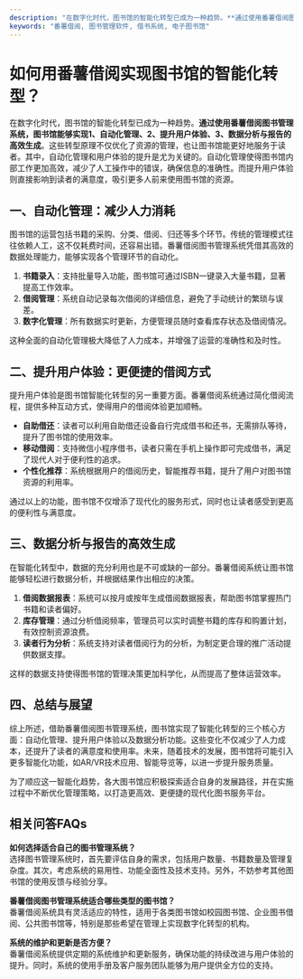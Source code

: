 ```yaml
---
description: "在数字化时代，图书馆的智能化转型已成为一种趋势。**通过使用番薯借阅图书管理系统，图书馆能够实现1、自动化管理、2、提升用户体验、3、数据分析与报告的高效生成**。这些转型原理不仅优化了资源的管理，也让图书馆能更好地服务于读者。其中，自动化管理和用户体验的提升是尤为关键的。自动化管理使得图书馆内部工作更加高效，减少了人工操作中的错误，确保信息的准确性。而提升用户体验则直接影响到读者的满意度，吸引更多人前来使用图书馆的资源。"
keywords: "番薯借阅, 图书管理软件, 借书系统, 电子图书馆"
---
```

# 如何用番薯借阅实现图书馆的智能化转型？

在数字化时代，图书馆的智能化转型已成为一种趋势。**通过使用番薯借阅图书管理系统，图书馆能够实现1、自动化管理、2、提升用户体验、3、数据分析与报告的高效生成**。这些转型原理不仅优化了资源的管理，也让图书馆能更好地服务于读者。其中，自动化管理和用户体验的提升是尤为关键的。自动化管理使得图书馆内部工作更加高效，减少了人工操作中的错误，确保信息的准确性。而提升用户体验则直接影响到读者的满意度，吸引更多人前来使用图书馆的资源。

## 一、自动化管理：减少人力消耗

图书馆的运营包括书籍的采购、分类、借阅、归还等多个环节。传统的管理模式往往依赖人工，这不仅耗费时间，还容易出错。番薯借阅图书管理系统凭借其高效的数据处理能力，能够实现各个管理环节的自动化。

1. **书籍录入**：支持批量导入功能，图书馆可通过ISBN一键录入大量书籍，显著提高工作效率。
2. **借阅管理**：系统自动记录每次借阅的详细信息，避免了手动统计的繁琐与误差。
3. **数字化管理**：所有数据实时更新，方便管理员随时查看库存状态及借阅情况。

这种全面的自动化管理极大降低了人力成本，并增强了运营的准确性和及时性。

## 二、提升用户体验：更便捷的借阅方式

提升用户体验是图书馆智能化转型的另一重要方面。番薯借阅系统通过简化借阅流程，提供多种互动方式，使得用户的借阅体验更加顺畅。

- **自助借还**：读者可以利用自助借还设备自行完成借书和还书，无需排队等待，提升了图书馆的使用效率。
- **移动借阅**：支持微信小程序借书，读者只需在手机上操作即可完成借书，满足了现代人对于便利性的追求。
- **个性化推荐**：系统根据用户的借阅历史，智能推荐书籍，提升了用户对图书馆资源的利用率。

通过以上的功能，图书馆不仅增添了现代化的服务形式，同时也让读者感受到更高的便利性与满意度。

## 三、数据分析与报告的高效生成

在智能化转型中，数据的充分利用也是不可或缺的一部分。番薯借阅系统让图书馆能够轻松进行数据分析，并根据结果作出相应的决策。

1. **借阅数据报表**：系统可以按月或按年生成借阅数据报表，帮助图书馆掌握热门书籍和读者偏好。
2. **库存管理**：通过分析借阅频率，管理员可以实时调整书籍的库存和购置计划，有效控制资源浪费。
3. **读者行为分析**：系统支持对读者借阅行为的分析，为制定更合理的推广活动提供数据支撑。

这样的数据支持使得图书馆的管理决策更加科学化，从而提高了整体运营效率。

## 四、总结与展望

综上所述，借助番薯借阅图书管理系统，图书馆实现了智能化转型的三个核心方面：自动化管理、提升用户体验以及数据分析功能。这些变化不仅减少了人力成本，还提升了读者的满意度和使用率。未来，随着技术的发展，图书馆将可能引入更多智能化功能，如AR/VR技术应用、智能导览等，以进一步提升服务质量。

为了顺应这一智能化趋势，各大图书馆应积极探索适合自身的发展路径，并在实施过程中不断优化管理策略，以打造更高效、更便捷的现代化图书服务平台。

## 相关问答FAQs

**如何选择适合自己的图书管理系统？**  
选择图书管理系统时，首先要评估自身的需求，包括用户数量、书籍数量及管理复杂度。其次，考虑系统的易用性、功能全面性及技术支持。另外，不妨参考其他图书馆的使用反馈与经验分享。

**番薯借阅图书管理系统适合哪些类型的图书馆？**  
番薯借阅系统具有灵活适应的特性，适用于各类图书馆如校园图书馆、企业图书借阅、公共图书馆等，特别是那些希望在管理上实现数字化转型的机构。

**系统的维护和更新是否方便？**  
番薯借阅系统提供定期的系统维护和更新服务，确保功能的持续改进与用户体验的提升。同时，系统的使用手册及客户服务团队能够为用户提供全方位的支持。
